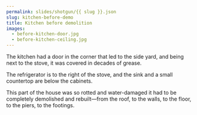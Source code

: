 ```yaml
---
permalink: slides/shotgun/{{ slug }}.json
slug: kitchen-before-demo
title: Kitchen before demolition
images:
  - before-kitchen-door.jpg
  - before-kitchen-ceiling.jpg
---
```

The kitchen had a door in the corner that led to the side yard, and being next to the stove, it was covered in decades of grease.

The refrigerator is to the right of the stove, and the sink and a small countertop are below the cabinets.

This part of the house was so rotted and water-damaged it had to be completely demolished and rebuilt—from the roof, to the walls, to the floor, to the piers, to the footings.